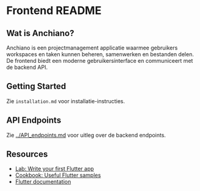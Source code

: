 
# Frontend README

## Wat is Anchiano?
Anchiano is een projectmanagement applicatie waarmee gebruikers workspaces en taken kunnen beheren, samenwerken en bestanden delen. De frontend biedt een moderne gebruikersinterface en communiceert met de backend API.

## Getting Started
Zie `installation.md` voor installatie-instructies.

## API Endpoints
Zie [../API_endpoints.md](../API_endpoints.md) voor uitleg over de backend endpoints.

## Resources
- [Lab: Write your first Flutter app](https://docs.flutter.dev/get-started/codelab)
- [Cookbook: Useful Flutter samples](https://docs.flutter.dev/cookbook)
- [Flutter documentation](https://docs.flutter.dev/)
